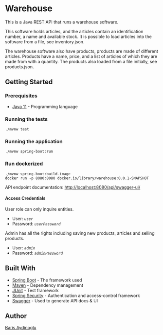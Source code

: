 # Warehouse

This is a Java REST API that runs a warehouse software.

This software holds articles, and the articles contain an identification number, a name and available stock. It is possible to load articles into the software from a file, see inventory.json.

The warehouse software also have products, products are made of different articles. Products have a name, price, and a list of articles of which they are made from with a quantity. The products also loaded from a file initially, see products.json.

## Getting Started

### Prerequisites

* [Java 11](https://adoptopenjdk.net) - Programming language

### Running the tests

```shell script
./mvnw test
```

### Running the application

```shell script
./mvnw spring-boot:run
```

### Run dockerized
```shell script
./mvnw spring-boot:build-image
docker run -p 8080:8080 docker.io/library/warehouse:0.0.1-SNAPSHOT
```

API endpoint documentation: <http://localhost:8080/api/swagger-ui/>

#### Access Credentials
User role can only inquire entities.
* User: *`user`*
* Password: *`userPassword`*

Admin has all the rights including saving new products, articles and selling products.
* User: *`admin`*
* Password: *`adminPassword`*

## Built With

* [Spring Boot](https://projects.spring.io/spring-boot) - The framework used
* [Maven](https://maven.apache.org) - Dependency management
* [JUnit](https://junit.org) - Test framework
* [Spring Security](https://spring.io/projects/spring-security) - Authentication and access-control framework
* [Swagger](https://swagger.io) - Used to generate API docs & UI

## Author

[Baris Aydinoglu](http://baris.aydinoglu.net)
